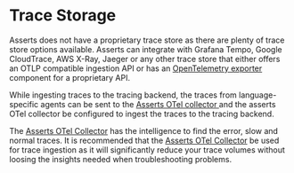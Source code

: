 # Trace Storage

Asserts does not have a proprietary trace store as there are plenty of trace store options available. Asserts can integrate with Grafana Tempo, Google CloudTrace, AWS X-Ray, Jaeger or any other trace store that either offers an OTLP compatible ingestion API or has an [OpenTelemetry exporter](https://opentelemetry.io/docs/concepts/components/#exporters) component for a proprietary API.&#x20;

While ingesting traces to the tracing backend, the traces from language-specific agents can be sent to the [Asserts OTel collector ](asserts-otel-collector/)and the asserts OTel collector be configured to ingest the traces to the tracing backend.

The [Asserts OTel Collector](asserts-otel-collector/) has the intelligence to find the error, slow and normal traces. It is recommended that the [Asserts OTel Collector](asserts-otel-collector/) be used for trace ingestion as it will significantly reduce your trace volumes without loosing the insights needed when troubleshooting problems.
